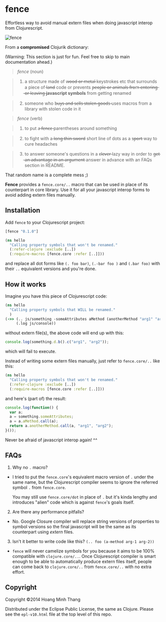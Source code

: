 # fence

Effortless way to avoid manual extern files when doing javascript
interop from Clojurescript.

![fence](http://upload.wikimedia.org/wikipedia/commons/thumb/2/27/Fence_400px.jpg/220px-Fence_400px.jpg)


From a **compromised** Clojurik dictionary:

(Warning: This section is just for fun. Feel free to skip to main
documentation ahead.)

> *fence* (noun)

> 1. a structure made of w̶o̶o̶d̶ ̶o̶r̶ ̶m̶e̶t̶a̶l̶ keystrokes etc that surrounds a
>    piece of l̶a̶n̶d̶ code or prevents p̶e̶o̶p̶l̶e̶ ̶o̶r̶ ̶a̶n̶i̶m̶a̶l̶s̶ ̶f̶r̶o̶m̶ ̶e̶n̶t̶e̶r̶i̶n̶g̶
>    ̶o̶r̶ ̶l̶e̶a̶v̶i̶n̶g̶ **javascript symbols** from getting renamed

> 2. someone who b̶u̶y̶s̶ ̶a̶n̶d̶ ̶s̶e̶l̶l̶s̶ ̶s̶t̶o̶l̶e̶n̶ ̶g̶o̶o̶d̶s̶ uses macros from a
>    library with stolen code in it

> *fence* (verb)

> 1. to put a̶ ̶f̶e̶n̶c̶e̶ parentheses around something

> 2. to fight with a l̶o̶n̶g̶ ̶t̶h̶i̶n̶ ̶s̶w̶o̶r̶d̶ short line of dots as a s̶p̶o̶r̶t̶ way
>    to cure headaches

> 3. to answer someone's questions in a c̶l̶e̶v̶e̶r̶ lazy way in order to
>    g̶e̶t̶ ̶a̶n̶ ̶a̶d̶v̶a̶n̶t̶a̶g̶e̶ ̶i̶n̶ ̶a̶n̶ ̶a̶r̶g̶u̶m̶e̶n̶t̶ answer in advance with an FAQs
>    section in README.


That random name is a complete mess ;)

**Fence** provides a `fence.core/..` macro that can be used in place of its
counterpart in core library. Use it for all your javascript interop forms
to avoid adding extern files manually.

## Installation

Add `fence` to your Clojurescript project:

```cljs
[fence "0.1.0"]
```
```cljs
(ns hello
  "Calling property symbols that won't be renamed."
  (:refer-clojure :exclude [..])
  (:require-macros [fence.core :refer [..]]))
```

and replace all dot forms like `(. foo bar)`, `(.-bar foo )` and
`(.bar foo)` with their `..` equivalent versions and you're done.

## How it  works

Imagine you have this piece of Clojurescript code:
```clj
(ns hello
  "Calling property symbols that WILL be renamed."
  )
(->> (.. js/something -someAttributes aMethod (anotherMethod "arg1" "arg2"))
     (.log js/console))
```

without extern file(s), the above code will end up with this:

```js
console.log(something.d.b().c("arg1", "arg2"));
```
which will fail to execute.

Instead of writing some extern files manually, just refer to
`fence.core/..` like this:

```clj
(ns hello
  "Calling property symbols that won't be renamed."
  (:refer-clojure :exclude [..])
  (:require-macros [fence.core :refer [..]]))
```
and here's (part of) the result:

```js
console.log(function() {
  var a;
  a = something.someAttributes;
  a = a.aMethod.call(a);
  return a.anotherMethod.call(a, "arg1", "arg2");
}());
```

Never be afraid of javascript interop again! ^^

## FAQs

1. Why no `.` macro?
 - I tried to put the `fence.core`'s equivalent macro version of `.`
   under the same name, but the Clojurescript compiler seems to ignore
   the referred symbol `.` from `fence.core`.

   You may still use `fence.core/dot` in place of `.` but it's kinda
   lengthy and introduces "alien" code which is against `fence`'s
   goals itself.

2. Are there any performance pitfalls?
 - No. Google Closure compiler will replace string versions of
   properties to symbol versions so the final javascript will be the
   same as its counterpart using *extern* files.

3. Isn't it better to write code like this? `(.. foo (a-method arg-1 arg-2))`
 - `fence` will never camelize symbols for you because it aims to be
   100% compatible with `clojure.core/..`. Once Clojurescript compiler
   is smart enough to be able to automatically produce extern files
   itself, people can come back to `clojure.core/..` from
   `fence.core/..` with no extra effort.

## Copyright

Copyright ©2014 Hoang Minh Thang

Distributed under the Eclipse Public License, the same as Clojure. Please see the `epl-v10.html` file at the top level of this repo.
